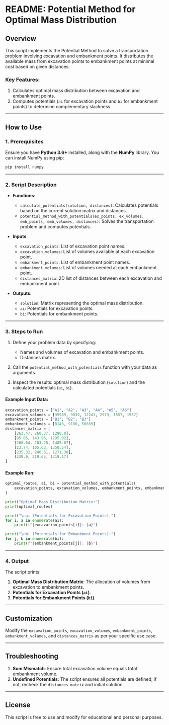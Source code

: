 # README: Potential Method for Optimal Mass Distribution

## Overview

This script implements the Potential Method to solve a transportation problem involving excavation and embankment points. It distributes the available mass from excavation points to embankment points at minimal cost based on given distances.

### Key Features:

1. Calculates optimal mass distribution between excavation and embankment points.
2. Computes potentials (`ai` for excavation points and `bi` for embankment points) to determine complementary slackness.

---

## How to Use

### 1. Prerequisites

Ensure you have **Python 3.6+** installed, along with the **NumPy** library. You can install NumPy using pip:

```bash
pip install numpy
```

---

### 2. Script Description

- **Functions**:

  - `calculate_potentials(solution, distances)`: Calculates potentials based on the current solution matrix and distances.
  - `potential_method_with_potentials(ex_points, ex_volumes, emb_points, emb_volumes, distances)`: Solves the transportation problem and computes potentials.

- **Inputs**:

  - `excavation_points`: List of excavation point names.
  - `excavation_volumes`: List of volumes available at each excavation point.
  - `embankment_points`: List of embankment point names.
  - `embankment_volumes`: List of volumes needed at each embankment point.
  - `distances_matrix`: 2D list of distances between each excavation and embankment point.

- **Outputs**:

  - `solution`: Matrix representing the optimal mass distribution.
  - `ai`: Potentials for excavation points.
  - `bi`: Potentials for embankment points.

---

### 3. Steps to Run

1. Define your problem data by specifying:

   - Names and volumes of excavation and embankment points.
   - Distances matrix.

2. Call the `potential_method_with_potentials` function with your data as arguments.

3. Inspect the results: optimal mass distribution (`solution`) and the calculated potentials (`ai`, `bi`).

#### Example Input Data:

```python
excavation_points = ["A1", "A2", "A3", "A4", "A5", "A6"]
excavation_volumes = [39989, 9839, 12241, 2979, 1557, 1557]
embankment_points = ["B1", "B2", "B3"]
embankment_volumes = [8143, 9180, 50839]
distances_matrix = [
    [263.47, 260.37, 1280.0],
    [95.06, 143.96, 1295.92],
    [268.04, 203.28, 1405.67],
    [23.74, 105.63, 1350.54],
    [235.32, 240.51, 1271.38],
    [239.9, 219.65, 1319.17]
]
```

#### Example Run:

```python
optimal_routes, ai, bi = potential_method_with_potentials(
    excavation_points, excavation_volumes, embankment_points, embankment_volumes, distances_matrix
)

print("Optimal Mass Distribution Matrix:")
print(optimal_routes)

print("\nai (Potentials for Excavation Points):")
for i, a in enumerate(ai):
    print(f"{excavation_points[i]}: {a}")

print("\nbi (Potentials for Embankment Points):")
for j, b in enumerate(bi):
    print(f"{embankment_points[j]}: {b}")
```

---

### 4. Output

The script prints:

1. **Optimal Mass Distribution Matrix**: The allocation of volumes from excavation to embankment points.
2. **Potentials for Excavation Points (****`ai`****)**.
3. **Potentials for Embankment Points (****`bi`****)**.

---

## Customization

Modify the `excavation_points`, `excavation_volumes`, `embankment_points`, `embankment_volumes`, and `distances_matrix` as per your specific use case.

---

## Troubleshooting

1. **Sum Mismatch**: Ensure total excavation volume equals total embankment volume.
2. **Undefined Potentials**: The script ensures all potentials are defined; if not, recheck the `distances_matrix` and initial solution.

---

## License

This script is free to use and modify for educational and personal purposes.



